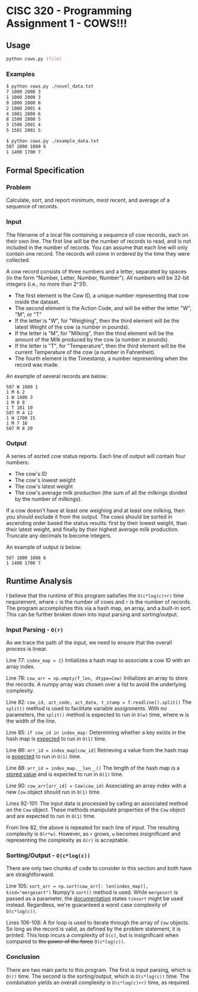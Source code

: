 # CISC 320 - Programming Assignment 1 - COWS!!!

## Usage

```bash
python cows.py [file]
```

### Examples

```bash
$ python cows.py ./novel_data.txt
7 1000 2000 3
1 1000 2000 3
9 1000 2000 8
2 1000 2001 4
4 1001 2000 6
8 1500 2000 5
3 1500 2001 4
5 1501 2001 5
```

```bash
$ python cows.py ./example_data.txt
507 1000 1000 6
1 1400 1700 7
```

## Formal Specification

### Problem

Calculate, sort, and report minimum, most recent, and average of a sequence of records.

### Input

The filename of a local file containing a sequence of cow records, each on their own line. The first line will be the number of records to read, and is not included in the number of records. You can assume that each line will only contain one record. The records will come in ordered by the time they were collected.

A cow record consists of three numbers and a letter, separated by spaces (in the form "Number, Letter, Number, Number"). All numbers will be 32-bit integers (i.e., no more than 2^31).

- The first element is the Cow ID, a unique number representing that cow inside the dataset.
- The second element is the Action Code, and will be either the letter "W", "M", or "T"
- If the letter is "W", for "Weighing", then the third element will be the latest Weight of the cow (a number in pounds).
- If the letter is "M", for "Milking", then the third element will be the amount of the Milk produced by the cow (a number in pounds).
- If the letter is "T", for "Temperature", then the third element will be the current Temperature of the cow (a number in Fahrenheit).
- The fourth element is the Timestamp, a number representing when the record was made.

An example of several records are below:

```Text
507 W 1000 1
1 M 6 2
1 W 1400 3
1 M 8 8
1 T 101 10
507 M 4 12
1 W 1700 15
1 M 7 16
507 M 8 20
```

### Output

A series of sorted cow status reports. Each line of output will contain four numbers:

- The cow's ID
- The cow's lowest weight
- The cow's latest weight
- The cow's average milk production (the sum of all the milkings divided by the number of milkings).

If a cow doesn't have at least one weighing and at least one milking, then you should exclude it from the output. The cows should be sorted in ascending order based the status results: first by their lowest weight, than their latest weight, and finally by their highest average milk production. Truncate any decimals to become integers.

An example of output is below:

```Text
507 1000 1000 6
1 1400 1700 7
```

## Runtime Analysis

I believe that the runtime of this program satisfies the `O(c*log(c)+r)` time requirement, where `c` is the number of cows and `r` is the number of records. The program accomplishes this via a hash map, an array, and a built-in sort. This can be further broken down into input parsing and sorting/output.

### Input Parsing - `O(r)`

As we trace the path of the input, we need to ensure that the overall process is linear.

Line 77: `index_map = {}`
Initializes a hash map to associate a cow ID with an array index.

Line 78:  `cow_arr = np.empty(f_len, dtype=Cow)`
Initializes an array to store the records. A numpy array was chosen over a list to avoid the underlying complexity.

Line 82: `cow_id, act_code, act_data, t_stamp = f.readline().split()`
The `split()` method is used to facilitate variable assignments. With no parameters, the `split()` method is expected to run in `O(w)` time, where w is the width of the line.

Line 85: `if cow_id in index_map:`
Determining whether a key exists in the hash map is [expected](https://wiki.python.org/moin/TimeComplexity) to run in `O(1)` time.

Line 86: `arr_id = index_map[cow_id]`
Retrieving a value from the hash map is [expected](https://wiki.python.org/moin/TimeComplexity) to run in `O(1)` time.

Line 88: `arr_id = index_map.__len__()`
The length of the hash map is a [stored value](https://www.geeksforgeeks.org/internal-working-of-the-len-function-in-python) and is expected to run in `O(1)` time.

Line 90: `cow_arr[arr_id] = Cow(cow_id)`
Associating an array index with a new `Cow` object should run in `O(1)` time.

Lines 92-101:
The input data is processed by calling an associated method on the `Cow` object. These methods manipulate properties of the `Cow` object and are expected to run in `O(1)` time.

From line 82, the above is repeated for each line of input. The resulting complexity is `O(r*w)`. However, as `r` grows, `w` becomes insignificant and representing the complexity as `O(r)` is acceptable.

### Sorting/Output  - `O(c*log(c))`

There are only two chunks of code to consider in this section and both have are straightforward.

Line 105: `sort_arr = np.sort(cow_arr[: len(index_map)], kind="mergesort")`
Numpy's `sort()` method is used. While `mergesort` is passed as a parameter, the [documentation](https://numpy.org/doc/stable/reference/generated/numpy.sort.html) states `timsort` might be used instead. Regardless, we're guaranteed a worst case complexity of `O(c*log(c))`.

Lines 106-108:
A for loop is used to iterate through the array of `Cow` objects. So long as the record is valid, as defined by the problem statement, it is printed. This loop incurs a complexity of `O(c)`, but is insignificant when compared to ~~the power of the force~~ `O(c*log(c))`.

### Conclusion

There are two main parts to this program. The first is input parsing, which is `O(r)` time. The second is the sorting/output, which is `O(c*log(c))` time. The combination yields an overall complexity is `O(c*log(c)+r)` time, as required.
